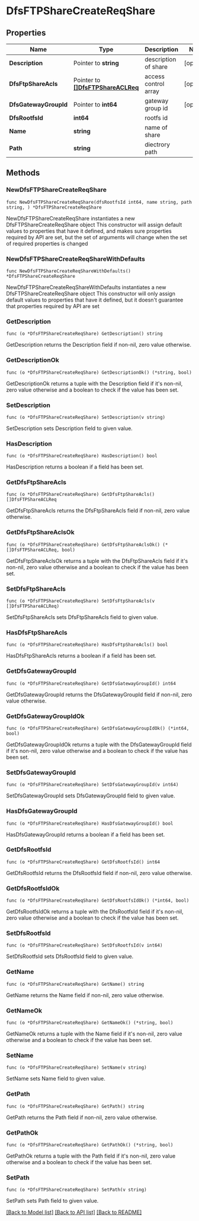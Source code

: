 # DfsFTPShareCreateReqShare

## Properties

Name | Type | Description | Notes
------------ | ------------- | ------------- | -------------
**Description** | Pointer to **string** | description of share | [optional] 
**DfsFtpShareAcls** | Pointer to [**[]DfsFTPShareACLReq**](DfsFTPShareACLReq.md) | access control array | [optional] 
**DfsGatewayGroupId** | Pointer to **int64** | gateway group id | [optional] 
**DfsRootfsId** | **int64** | rootfs id | 
**Name** | **string** | name of share | 
**Path** | **string** | diectrory path | 

## Methods

### NewDfsFTPShareCreateReqShare

`func NewDfsFTPShareCreateReqShare(dfsRootfsId int64, name string, path string, ) *DfsFTPShareCreateReqShare`

NewDfsFTPShareCreateReqShare instantiates a new DfsFTPShareCreateReqShare object
This constructor will assign default values to properties that have it defined,
and makes sure properties required by API are set, but the set of arguments
will change when the set of required properties is changed

### NewDfsFTPShareCreateReqShareWithDefaults

`func NewDfsFTPShareCreateReqShareWithDefaults() *DfsFTPShareCreateReqShare`

NewDfsFTPShareCreateReqShareWithDefaults instantiates a new DfsFTPShareCreateReqShare object
This constructor will only assign default values to properties that have it defined,
but it doesn't guarantee that properties required by API are set

### GetDescription

`func (o *DfsFTPShareCreateReqShare) GetDescription() string`

GetDescription returns the Description field if non-nil, zero value otherwise.

### GetDescriptionOk

`func (o *DfsFTPShareCreateReqShare) GetDescriptionOk() (*string, bool)`

GetDescriptionOk returns a tuple with the Description field if it's non-nil, zero value otherwise
and a boolean to check if the value has been set.

### SetDescription

`func (o *DfsFTPShareCreateReqShare) SetDescription(v string)`

SetDescription sets Description field to given value.

### HasDescription

`func (o *DfsFTPShareCreateReqShare) HasDescription() bool`

HasDescription returns a boolean if a field has been set.

### GetDfsFtpShareAcls

`func (o *DfsFTPShareCreateReqShare) GetDfsFtpShareAcls() []DfsFTPShareACLReq`

GetDfsFtpShareAcls returns the DfsFtpShareAcls field if non-nil, zero value otherwise.

### GetDfsFtpShareAclsOk

`func (o *DfsFTPShareCreateReqShare) GetDfsFtpShareAclsOk() (*[]DfsFTPShareACLReq, bool)`

GetDfsFtpShareAclsOk returns a tuple with the DfsFtpShareAcls field if it's non-nil, zero value otherwise
and a boolean to check if the value has been set.

### SetDfsFtpShareAcls

`func (o *DfsFTPShareCreateReqShare) SetDfsFtpShareAcls(v []DfsFTPShareACLReq)`

SetDfsFtpShareAcls sets DfsFtpShareAcls field to given value.

### HasDfsFtpShareAcls

`func (o *DfsFTPShareCreateReqShare) HasDfsFtpShareAcls() bool`

HasDfsFtpShareAcls returns a boolean if a field has been set.

### GetDfsGatewayGroupId

`func (o *DfsFTPShareCreateReqShare) GetDfsGatewayGroupId() int64`

GetDfsGatewayGroupId returns the DfsGatewayGroupId field if non-nil, zero value otherwise.

### GetDfsGatewayGroupIdOk

`func (o *DfsFTPShareCreateReqShare) GetDfsGatewayGroupIdOk() (*int64, bool)`

GetDfsGatewayGroupIdOk returns a tuple with the DfsGatewayGroupId field if it's non-nil, zero value otherwise
and a boolean to check if the value has been set.

### SetDfsGatewayGroupId

`func (o *DfsFTPShareCreateReqShare) SetDfsGatewayGroupId(v int64)`

SetDfsGatewayGroupId sets DfsGatewayGroupId field to given value.

### HasDfsGatewayGroupId

`func (o *DfsFTPShareCreateReqShare) HasDfsGatewayGroupId() bool`

HasDfsGatewayGroupId returns a boolean if a field has been set.

### GetDfsRootfsId

`func (o *DfsFTPShareCreateReqShare) GetDfsRootfsId() int64`

GetDfsRootfsId returns the DfsRootfsId field if non-nil, zero value otherwise.

### GetDfsRootfsIdOk

`func (o *DfsFTPShareCreateReqShare) GetDfsRootfsIdOk() (*int64, bool)`

GetDfsRootfsIdOk returns a tuple with the DfsRootfsId field if it's non-nil, zero value otherwise
and a boolean to check if the value has been set.

### SetDfsRootfsId

`func (o *DfsFTPShareCreateReqShare) SetDfsRootfsId(v int64)`

SetDfsRootfsId sets DfsRootfsId field to given value.


### GetName

`func (o *DfsFTPShareCreateReqShare) GetName() string`

GetName returns the Name field if non-nil, zero value otherwise.

### GetNameOk

`func (o *DfsFTPShareCreateReqShare) GetNameOk() (*string, bool)`

GetNameOk returns a tuple with the Name field if it's non-nil, zero value otherwise
and a boolean to check if the value has been set.

### SetName

`func (o *DfsFTPShareCreateReqShare) SetName(v string)`

SetName sets Name field to given value.


### GetPath

`func (o *DfsFTPShareCreateReqShare) GetPath() string`

GetPath returns the Path field if non-nil, zero value otherwise.

### GetPathOk

`func (o *DfsFTPShareCreateReqShare) GetPathOk() (*string, bool)`

GetPathOk returns a tuple with the Path field if it's non-nil, zero value otherwise
and a boolean to check if the value has been set.

### SetPath

`func (o *DfsFTPShareCreateReqShare) SetPath(v string)`

SetPath sets Path field to given value.



[[Back to Model list]](../README.md#documentation-for-models) [[Back to API list]](../README.md#documentation-for-api-endpoints) [[Back to README]](../README.md)


